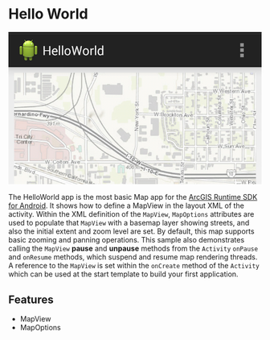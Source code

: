 # Hello World

![HelloWorld App](hello-world.png)

The HelloWorld app is the most basic Map app for the [ArcGIS Runtime SDK for Android](https://developers.arcgis.com/en/android/). 
It shows how to define a MapView in the layout XML of the activity. 
Within the XML definition of the ```MapView```, ```MapOptions``` attributes are used to populate that ```MapView``` with a basemap layer showing streets, and also the initial extent and zoom level are set.
By default, this map supports basic zooming and panning operations. 
This sample also demonstrates calling the ```MapView``` **pause** and **unpause** methods from the ```Activity``` ```onPause``` and ```onResume``` methods, which suspend and resume map rendering threads.
A reference to the ```MapView``` is set within the ```onCreate``` method of the ```Activity``` which can be used at the start template to build your first application.

## Features
* MapView
* MapOptions